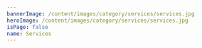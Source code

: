 ```yaml
---
bannerImage: /content/images/category/services/services.jpg
heroImage: /content/images/category/services/services.jpg
isPage: false
name: Services
---
```

